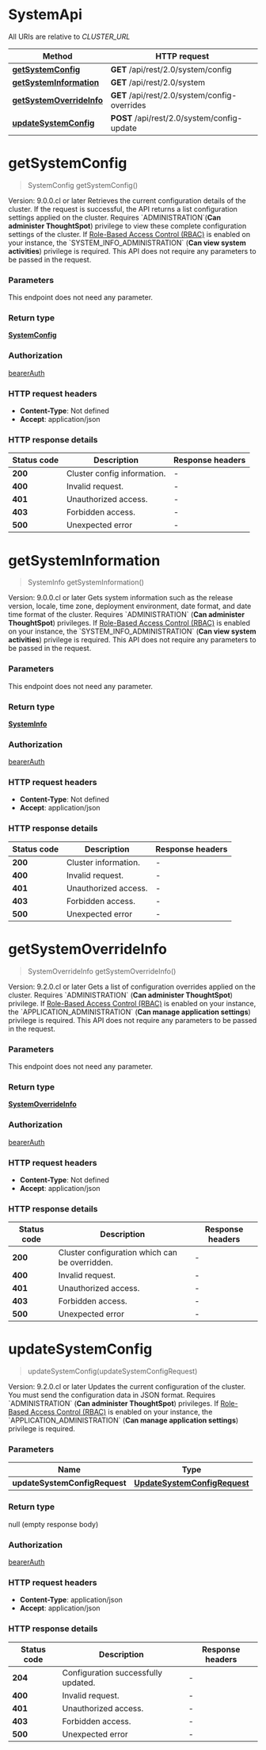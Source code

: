 # SystemApi

All URIs are relative to *CLUSTER_URL*

| Method | HTTP request |
|------------- | ------------- |
| [**getSystemConfig**](SystemApi.md#getSystemConfig) | **GET** /api/rest/2.0/system/config |
| [**getSystemInformation**](SystemApi.md#getSystemInformation) | **GET** /api/rest/2.0/system |
| [**getSystemOverrideInfo**](SystemApi.md#getSystemOverrideInfo) | **GET** /api/rest/2.0/system/config-overrides |
| [**updateSystemConfig**](SystemApi.md#updateSystemConfig) | **POST** /api/rest/2.0/system/config-update |


<a id="getSystemConfig"></a>
# **getSystemConfig**
> SystemConfig getSystemConfig()



  Version: 9.0.0.cl or later   Retrieves the current configuration details of the cluster. If the request is successful, the API returns a list configuration settings applied on the cluster.  Requires &#x60;ADMINISTRATION&#x60;(**Can administer ThoughtSpot**) privilege to view these complete configuration settings of the cluster. If [Role-Based Access Control (RBAC)](https://developers.thoughtspot.com/docs/rbac) is enabled on your instance, the &#x60;SYSTEM_INFO_ADMINISTRATION&#x60; (**Can view system activities**) privilege is required.  This API does not require any parameters to be passed in the request.      

### Parameters
This endpoint does not need any parameter.

### Return type

[**SystemConfig**](SystemConfig.md)

### Authorization

[bearerAuth](../README.md#bearerAuth)

### HTTP request headers

 - **Content-Type**: Not defined
 - **Accept**: application/json

### HTTP response details
| Status code | Description | Response headers |
|-------------|-------------|------------------|
| **200** | Cluster config information. |  -  |
| **400** | Invalid request. |  -  |
| **401** | Unauthorized access. |  -  |
| **403** | Forbidden access. |  -  |
| **500** | Unexpected error |  -  |

<a id="getSystemInformation"></a>
# **getSystemInformation**
> SystemInfo getSystemInformation()



  Version: 9.0.0.cl or later   Gets system information such as the release version, locale, time zone, deployment environment, date format, and date time format of the cluster.  Requires &#x60;ADMINISTRATION&#x60; (**Can administer ThoughtSpot**) privileges. If [Role-Based Access Control (RBAC)](https://developers.thoughtspot.com/docs/rbac) is enabled on your instance, the &#x60;SYSTEM_INFO_ADMINISTRATION&#x60; (**Can view system activities**) privilege is required.  This API does not require any parameters to be passed in the request.        

### Parameters
This endpoint does not need any parameter.

### Return type

[**SystemInfo**](SystemInfo.md)

### Authorization

[bearerAuth](../README.md#bearerAuth)

### HTTP request headers

 - **Content-Type**: Not defined
 - **Accept**: application/json

### HTTP response details
| Status code | Description | Response headers |
|-------------|-------------|------------------|
| **200** | Cluster information. |  -  |
| **400** | Invalid request. |  -  |
| **401** | Unauthorized access. |  -  |
| **403** | Forbidden access. |  -  |
| **500** | Unexpected error |  -  |

<a id="getSystemOverrideInfo"></a>
# **getSystemOverrideInfo**
> SystemOverrideInfo getSystemOverrideInfo()



  Version: 9.2.0.cl or later   Gets a list of configuration overrides applied on the cluster.    Requires &#x60;ADMINISTRATION&#x60; (**Can administer ThoughtSpot**) privilege. If [Role-Based Access Control (RBAC)](https://developers.thoughtspot.com/docs/rbac) is enabled on your instance, the &#x60;APPLICATION_ADMINISTRATION&#x60; (**Can manage application settings**) privilege is required.  This API does not require any parameters to be passed in the request.        

### Parameters
This endpoint does not need any parameter.

### Return type

[**SystemOverrideInfo**](SystemOverrideInfo.md)

### Authorization

[bearerAuth](../README.md#bearerAuth)

### HTTP request headers

 - **Content-Type**: Not defined
 - **Accept**: application/json

### HTTP response details
| Status code | Description | Response headers |
|-------------|-------------|------------------|
| **200** | Cluster configuration which can be overridden. |  -  |
| **400** | Invalid request. |  -  |
| **401** | Unauthorized access. |  -  |
| **403** | Forbidden access. |  -  |
| **500** | Unexpected error |  -  |

<a id="updateSystemConfig"></a>
# **updateSystemConfig**
> updateSystemConfig(updateSystemConfigRequest)



  Version: 9.2.0.cl or later   Updates the current configuration of the cluster. You must send the configuration data in JSON format.  Requires &#x60;ADMINISTRATION&#x60; (**Can administer ThoughtSpot**) privileges. If [Role-Based Access Control (RBAC)](https://developers.thoughtspot.com/docs/rbac) is enabled on your instance, the &#x60;APPLICATION_ADMINISTRATION&#x60; (**Can manage application settings**) privilege is required.      

### Parameters

| Name | Type |
|------------- | ------------- |
| **updateSystemConfigRequest** | [**UpdateSystemConfigRequest**](UpdateSystemConfigRequest.md)

### Return type

null (empty response body)

### Authorization

[bearerAuth](../README.md#bearerAuth)

### HTTP request headers

 - **Content-Type**: application/json
 - **Accept**: application/json

### HTTP response details
| Status code | Description | Response headers |
|-------------|-------------|------------------|
| **204** | Configuration successfully updated. |  -  |
| **400** | Invalid request. |  -  |
| **401** | Unauthorized access. |  -  |
| **403** | Forbidden access. |  -  |
| **500** | Unexpected error |  -  |

